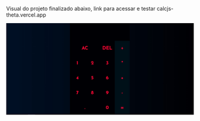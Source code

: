 Visual do projeto finalizado abaixo, link para acessar e testar calcjs-theta.vercel.app

<img alt="imagem da calculadora" title="imagem da calculadora" src="./assets/calculadora.jpg" />

